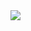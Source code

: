 <img src="https://capsule-render.vercel.app/api?type=wave&color=auto&height=300&section=header&text=안녕하세요%20이현주입니다&fontSize=90" />


<!--
**000000hj/000000hj** is a ✨ _special_ ✨ repository because its `README.md` (this file) appears on your GitHub profile.

Here are some ideas to get you started:

- 🔭 I’m currently working on ...
- 🌱 I’m currently learning ...
- 👯 I’m looking to collaborate on ...
- 🤔 I’m looking for help with ...
- 💬 Ask me about ...
- 📫 How to reach me: ...
- 😄 Pronouns: ...
- ⚡ Fun fact: ...
-->

